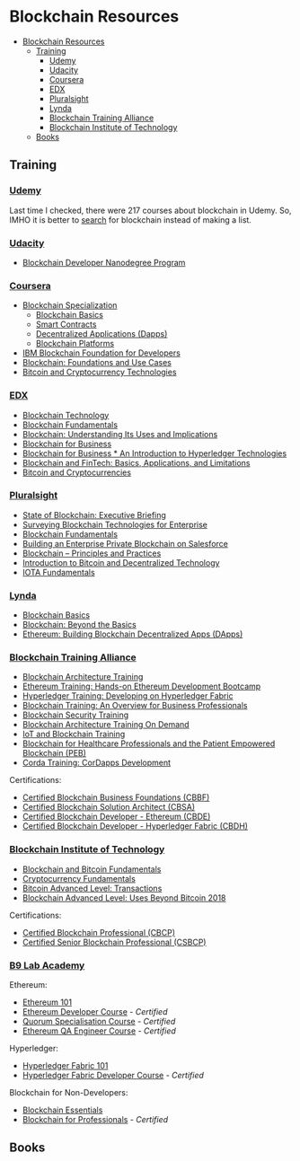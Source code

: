 # Blockchain Resources

<!-- TOC -->

- [Blockchain Resources](#blockchain-resources)
  - [Training](#training)
    - [Udemy](#udemy)
    - [Udacity](#udacity)
    - [Coursera](#coursera)
    - [EDX](#edx)
    - [Pluralsight](#pluralsight)
    - [Lynda](#lynda)
    - [Blockchain Training Alliance](#blockchain-training-alliance)
    - [Blockchain Institute of Technology](#blockchain-institute-of-technology)
  - [Books](#books)

<!-- /TOC -->

## Training

### [Udemy](https://www.udemy.com)

Last time I checked, there were 217 courses about blockchain in Udemy. So, IMHO it is better to [search](https://www.udemy.com/courses/search/?q=blockchain&src=sac&kw=blockchain) for blockchain instead of making a list.

### [Udacity](https://www.udacity.com)

- [Blockchain Developer Nanodegree Program](https://eu.udacity.com/course/blockchain-developer-nanodegree--nd1309)

### [Coursera](https://www.coursera.org)

- [Blockchain Specialization](https://www.coursera.org/specializations/blockchain)
  - [Blockchain Basics](https://www.coursera.org/learn/blockchain-basics)
  - [Smart Contracts](https://www.coursera.org/learn/smarter-contracts)
  - [Decentralized Applications (Dapps)](https://www.coursera.org/learn/decentralized-apps-on-blockchain)
  - [Blockchain Platforms](https://www.coursera.org/learn/blockchain-platforms)
- [IBM Blockchain Foundation for Developers](https://www.coursera.org/learn/ibm-blockchain-essentials-for-developers)
- [Blockchain: Foundations and Use Cases](https://www.coursera.org/learn/blockchain-foundations-and-use-cases)
- [Bitcoin and Cryptocurrency Technologies](https://www.coursera.org/learn/cryptocurrency)

### [EDX](https://www.edx.org)

- [Blockchain Technology](https://www.edx.org/course/blockchain-advancing-decentralized-technology)
- [Blockchain Fundamentals](https://www.edx.org/professional-certificate/uc-berkeleyx-blockchain-fundamentals)
- [Blockchain: Understanding Its Uses and Implications](https://www.edx.org/course/understanding-blockchain-and-its-implications)
- [Blockchain for Business](https://www.edx.org/professional-certificate/linuxfoundationx-blockchain-for-business)
- [Blockchain for Business * An Introduction to Hyperledger Technologies](https://www.edx.org/course/blockchain-business-introduction-linuxfoundationx-lfs171x-0)
- [Blockchain and FinTech: Basics, Applications, and Limitations](https://www.edx.org/course/blockchain-and-fintech-basics-applications-and-limitations)
- [Bitcoin and Cryptocurrencies](https://www.edx.org/course/cryptocurrencies-bitcoin-and-the-crypto-space)

### [Pluralsight](https://www.pluralsight.com)

- [State of Blockchain: Executive Briefing](https://www.pluralsight.com/courses/state-of-blockchain-executive-briefing)
- [Surveying Blockchain Technologies for Enterprise](https://www.pluralsight.com/courses/surveying-blockchain-technologies-enterprise)
- [Blockchain Fundamentals](https://www.pluralsight.com/courses/blockchain-fundamentals)
- [Building an Enterprise Private Blockchain on Salesforce](https://www.pluralsight.com/courses/salesforce-enterprise-building-private-blockchain)
- [Blockchain – Principles and Practices](https://www.pluralsight.com/courses/blockchain-principles-practices)
- [Introduction to Bitcoin and Decentralized Technology](https://www.pluralsight.com/courses/bitcoin-decentralized-technology)
- [IOTA Fundamentals](https://www.pluralsight.com/courses/iota-fundamentals)

### [Lynda](https://www.lynda.com)

- [Blockchain Basics](https://www.lynda.com/Data-Science-tutorials/Blockchain-Basics/574704-2.html?srchtrk=index%3a1%0alinktypeid%3a2%0aq%3ablockchain%0apage%3a1%0as%3arelevance%0asa%3atrue%0aproducttypeid%3a2)
- [Blockchain: Beyond the Basics](https://www.lynda.com/Blockchain-tutorials/Blockchain-Beyond-Basics/636127-2.html?srchtrk=index%3a2%0alinktypeid%3a2%0aq%3ablockchain%0apage%3a1%0as%3arelevance%0asa%3atrue%0aproducttypeid%3a2)
- [Ethereum: Building Blockchain Decentralized Apps (DApps)](https://www.lynda.com/JavaScript-tutorials/Ethereum-Building-Blockchain-Decentralized-Apps-DApps/706935-2.html?srchtrk=index%3a5%0alinktypeid%3a2%0aq%3ablockchain%0apage%3a1%0as%3arelevance%0asa%3atrue%0aproducttypeid%3a2)

### [Blockchain Training Alliance](https://blockchaintrainingalliance.com)

- [Blockchain Architecture Training](https://blockchaintrainingalliance.com/collections/all-courses/products/blockchain-architecture)
- [Ethereum Training: Hands-on Ethereum Development Bootcamp](https://blockchaintrainingalliance.com/collections/all-courses/products/ethereum_training)
- [Hyperledger Training: Developing on Hyperledger Fabric](https://blockchaintrainingalliance.com/collections/all-courses/products/hyperledger_training)
- [Blockchain Training: An Overview for Business Professionals](https://blockchaintrainingalliance.com/collections/all-courses/products/blockchain-overview)
- [Blockchain Security Training](https://blockchaintrainingalliance.com/collections/all-courses/products/blockchain_security)
- [Blockchain Architecture Training On Demand](https://blockchaintrainingalliance.com/collections/all-courses/products/blockchain-architecture-training-online)
- [IoT and Blockchain Training](https://blockchaintrainingalliance.com/collections/all-courses/products/iot-and-blockchain-training)
- [Blockchain for Healthcare Professionals and the Patient Empowered Blockchain (PEB)](https://blockchaintrainingalliance.com/collections/all-courses/products/blockchain-for-healthcare-professionals-and-the-patient-empowered-blockchain-peb)
- [Corda Training: CorDapps Development](https://blockchaintrainingalliance.com/collections/all-courses/products/cordapps)

Certifications:

- [Certified Blockchain Business Foundations (CBBF)](https://blockchaintrainingalliance.com/collections/certifications/products/cbbf)
- [Certified Blockchain Solution Architect (CBSA)](https://blockchaintrainingalliance.com/collections/certifications/products/cbsa)
- [Certified Blockchain Developer - Ethereum (CBDE)](https://blockchaintrainingalliance.com/collections/certifications/products/cbde)
- [Certified Blockchain Developer - Hyperledger Fabric (CBDH)](https://blockchaintrainingalliance.com/collections/certifications/products/cbdh)

### [Blockchain Institute of Technology](https://blockchaininstituteoftechnology.com/)

- [Blockchain and Bitcoin Fundamentals](https://courses.blockchaininstituteoftechnology.com/courses/blockchain-and-bitcoin-fundamentals)
- [Cryptocurrency Fundamentals](https://courses.blockchaininstituteoftechnology.com/courses/cryptocurrency-fundamentals)
- [Bitcoin Advanced Level: Transactions](https://courses.blockchaininstituteoftechnology.com/courses/bitcoin-advanced-transactions)
- [Blockchain Advanced Level: Uses Beyond Bitcoin 2018](https://courses.blockchaininstituteoftechnology.com/courses/blockchain-uses-beyond-bitcoin-2018)

Certifications:

- [Certified Blockchain Professional (CBCP)](https://blockchaininstituteoftechnology.com/certifications/certified-blockchain-professional/)
- [Certified Senior Blockchain Professional (CSBCP)](https://blockchaininstituteoftechnology.com/certifications/certified-senior-blockchain-professional/)

### [B9 Lab Academy](https://academy.b9lab.com/)

Ethereum:

- [Ethereum 101](https://academy.b9lab.com/courses/B9lab/X16-0/2016/about)
- [Ethereum Developer Course](https://academy.b9lab.com/courses/B9lab/current-ethereum-developer-course) - _Certified_
- [Quorum Specialisation Course](https://academy.b9lab.com/courses/B9lab/current-Quorum-course) - _Certified_
- [Ethereum QA Engineer Course](https://academy.b9lab.com/courses/B9lab/current-ethereum-qa-engineer-course) - _Certified_

Hyperledger:

- [Hyperledger Fabric 101](https://academy.b9lab.com/courses/course-v1:B9lab+HLF-101+2017-11/about)
- [Hyperledger Fabric Developer Course](https://academy.b9lab.com/courses/B9lab/current-hyperledger-course) - _Certified_

Blockchain for Non-Developers:

- [Blockchain Essentials](https://academy.b9lab.com/courses/course-v1:Blab+BEC-FREE+2018-08/about)
- [Blockchain for Professionals](https://academy.b9lab.com/courses/B9lab/current-bfp-course) - _Certified_

## Books
